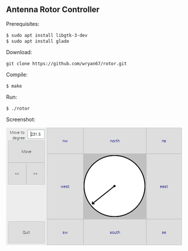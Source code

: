 Antenna Rotor Controller
------------------------

Prerequisites:

    $ sudo apt install libgtk-3-dev
    $ sudo apt install glade

Download:

    git clone https://github.com/wryan67/rotor.git
    
Compile:

    $ make
    
Run:

    $ ./rotor
    
Screenshot:

![screenshot1](https://raw.githubusercontent.com/wryan67/rotor/main/readme/screenshot1.png)
